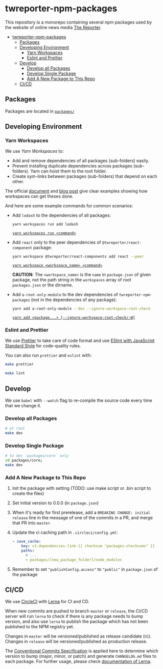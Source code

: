 # twreporter-npm-packages

This repository is a monorepo containing several npm packages used by the website of online news media [The Reporter](https://www.twreporter.org).

- [twreporter-npm-packages](#twreporter-npm-packages)
  - [Packages](#packages)
  - [Developing Environment](#developing-environment)
    - [Yarn Workspaces](#yarn-workspaces)
    - [Eslint and Prettier](#eslint-and-prettier)
  - [Develop](#develop)
    - [Develop all Packages](#develop-all-packages)
    - [Develop Single Package](#develop-single-package)
    - [Add A New Package to This Repo](#add-a-new-package-to-this-repo)
  - [CI/CD](#cicd)

## Packages

Packages are located in [`packages/`](https://github.com/twreporter/twreporter-npm-packages/tree/master/packages)

## Developing Environment

### Yarn Workspaces

We use _Yarn Workspaces_ to:

- Add and remove dependencies of all packages (sub-folders) easily.
- Prevent installing duplicate dependencies across packages (sub-folders). Yarn can _hoist_ them to the root folder.
- Create sym-links between packages (sub-folders) that depend on each other.

The official [document](https://yarnpkg.com/en/docs/workspaces) and [blog post](https://yarnpkg.com/blog/2017/08/02/introducing-workspaces/) give clear examples showing how workspaces can get theses done.

And here are some example commands for common scenarios:

- Add `lodash` to the dependencies of all packages:

  ```bash
  yarn workspaces run add lodash
  ```

  [`yarn workspaces run <command>`](https://yarnpkg.com/en/docs/cli/workspaces#toc-yarn-workspaces-run)

- Add `react` only to the peer dependencies of `@twreporter/react-component` package:

  ```bash
  yarn workspace @twreporter/react-components add react --peer
  ```

  [`yarn workspace <workspace_name> <command>`](https://yarnpkg.com/en/docs/cli/workspace)

  **CAUTION**: The `<workspace_name>` is the `name` in `package.json` of given package, not the path string in the `workspaces` array of root `packages.json` or the dirname.

- Add `a-root-only-module` to the dev dependencies of `twreporter-npm-packages` (not in the dependencies of any package):

  ```bash
  yarn add a-root-only-module --dev --ignore-workspace-root-check
  ```

  [`yarn add <package...> [--ignore-workspace-root-check/-W]`](https://yarnpkg.com/en/docs/cli/add#toc-yarn-add-ignore-workspace-root-check-w)

### Eslint and Prettier

We use [Prettier](https://prettier.io/) to take care of code format and use [ESlint with JavaScript Standard Style](https://github.com/standard/eslint-config-standard) for code-quality rules.

You can also run `prettier` and `eslint` with:

```bash
make prettier

make lint
```

## Develop

We use `babel` with `--watch` flag to re-compile the source code every time that we change it.

### Develop all Packages

```bash
# at root
make dev
```

### Develop Single Package

```bash
# to dev `packages/core` only
cd packages/core;
make dev
```

### Add A New Package to This Repo

1. Init the package with setting (TODO: use make script or .bin script to create the files)
2. Set initial version to 0.0.0 (in `package.json`)
3. When it's ready for first prerelease, add a `BREAKING CHANGE: initial release` line in the message of one of the commits in a PR, and merge that PR into `master`.
4. Update the ci caching path in `.circleci/config.yml`:

   ```yml
   - save_cache:
       key: v1-dependencies-link-{{ checksum "packages-checksums" }}
       paths:
         # ...
         - packages/[new_package_folder]/node_modules
   ```

5. Remember to set `"publishConfig.access"` to `"public"` in `package.json` of the package

## CI/CD

We use [CircleCI](https://circleci.com/) with [Lerna](https://github.com/lerna/lerna) for CI and CD.

When new commits are pushed to branch `master` or `release`, the CI/CD server will run `lerna` to check if there is any package needs to bump version, and also use `lerna` to publish the package which has not been published to the NPM registry yet.

Changes in `master` will be versioned/published as release candidate (rc). Changes in `release` will be versioned/published as production release.

The [Conventional Commits Specification](https://www.conventionalcommits.org/en/v1.0.0/) is applied here to determine which version to bump (major, minor, or patch) and generate `CHANGELOG.md` files to each package. For further usage, please check [documentation of Lerna](https://github.com/lerna/lerna/tree/master/commands/version#positionals).

